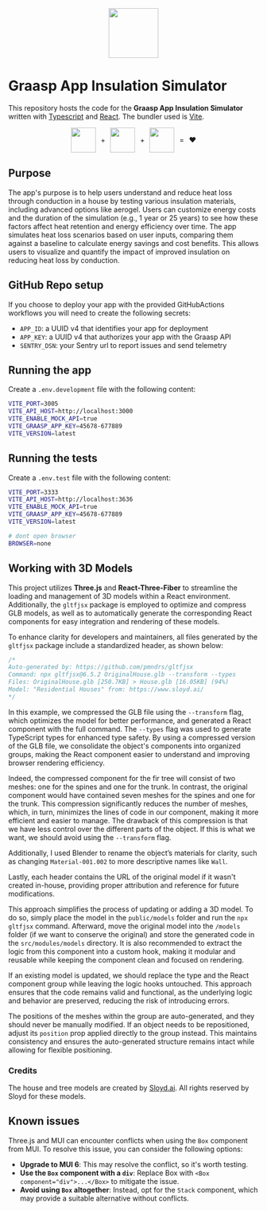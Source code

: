 <div style="margin-bottom: 20px; display:flex; justify-content: center; align-items: center ">
<img style="text-align: center" src="https://graasp.org/favicon.svg" width=100 >
</div>

# Graasp App Insulation Simulator

This repository hosts the code for the **Graasp App Insulation Simulator** written with [Typescript](https://www.typescriptlang.org/) and [React](https://react.dev/). The bundler used is [Vite](https://vitejs.dev).

<div style="gap:10px; display:flex; justify-content: center; align-items: center;">
  <img src="https://upload.wikimedia.org/wikipedia/commons/4/4c/Typescript_logo_2020.svg" width=50 >
  <span>+</span>
  <img src="https://upload.wikimedia.org/wikipedia/commons/a/a7/React-icon.svg" width=50 >
  <span>+</span>
  <img src="https://upload.wikimedia.org/wikipedia/commons/f/f1/Vitejs-logo.svg" width=50 >
  <span>=</span>
  <span>❤️</span>
</div>

## Purpose

The app's purpose is to help users understand and reduce heat loss through conduction in a house by testing various insulation materials, including advanced options like aerogel. Users can customize energy costs and the duration of the simulation (e.g., 1 year or 25 years) to see how these factors affect heat retention and energy efficiency over time. The app simulates heat loss scenarios based on user inputs, comparing them against a baseline to calculate energy savings and cost benefits. This allows users to visualize and quantify the impact of improved insulation on reducing heat loss by conduction.

## GitHub Repo setup

If you choose to deploy your app with the provided GitHubActions workflows you will need to create the following secrets:

- `APP_ID`: a UUID v4 that identifies your app for deployment
- `APP_KEY`: a UUID v4 that authorizes your app with the Graasp API
- `SENTRY_DSN`: your Sentry url to report issues and send telemetry

## Running the app

Create a `.env.development` file with the following content:

```bash
VITE_PORT=3005
VITE_API_HOST=http://localhost:3000
VITE_ENABLE_MOCK_API=true
VITE_GRAASP_APP_KEY=45678-677889
VITE_VERSION=latest
```

## Running the tests

Create a `.env.test` file with the following content:

```bash
VITE_PORT=3333
VITE_API_HOST=http://localhost:3636
VITE_ENABLE_MOCK_API=true
VITE_GRAASP_APP_KEY=45678-677889
VITE_VERSION=latest

# dont open browser
BROWSER=none
```

## Working with 3D Models

This project utilizes **Three.js** and **React-Three-Fiber** to streamline the loading and management of 3D models within a React environment. Additionally, the `gltfjsx` package is employed to optimize and compress GLB models, as well as to automatically generate the corresponding React components for easy integration and rendering of these models.

To enhance clarity for developers and maintainers, all files generated by the `gltfjsx` package include a standardized header, as shown below:

```js
/*
Auto-generated by: https://github.com/pmndrs/gltfjsx
Command: npx gltfjsx@6.5.2 OriginalHouse.glb --transform --types 
Files: OriginalHouse.glb [250.7KB] > House.glb [16.05KB] (94%)
Model: "Residential Houses" from: https://www.sloyd.ai/ 
*/
```

In this example, we compressed the GLB file using the `--transform` flag, which optimizes the model for better performance, and generated a React component with the full command. The `--types` flag was used to generate TypeScript types for enhanced type safety. By using a compressed version of the GLB file, we consolidate the object's components into organized groups, making the React component easier to understand and improving browser rendering efficiency.

Indeed, the compressed component for the fir tree will consist of two meshes: one for the spines and one for the trunk. In contrast, the original component would have contained seven meshes for the spines and one for the trunk. This compression significantly reduces the number of meshes, which, in turn, minimizes the lines of code in our component, making it more efficient and easier to manage. The drawback of this compression is that we have less control over the different parts of the object. If this is what we want, we should avoid using the `--transform` flag.

Additionally, I used Blender to rename the object’s materials for clarity, such as changing `Material-001.002` to more descriptive names like `Wall`.

Lastly, each header contains the URL of the original model if it wasn't created in-house, providing proper attribution and reference for future modifications.

This approach simplifies the process of updating or adding a 3D model. To do so, simply place the model in the `public/models` folder and run the `npx gltfjsx` command. Afterward, move the original model into the `/models` folder (if we want to conserve the original) and store the generated code in the `src/modules/models` directory. It is also recommended to extract the logic from this component into a custom hook, making it modular and reusable while keeping the component clean and focused on rendering.

If an existing model is updated, we should replace the type and the React component group while leaving the logic hooks untouched. This approach ensures that the code remains valid and functional, as the underlying logic and behavior are preserved, reducing the risk of introducing errors.

The positions of the meshes within the group are auto-generated, and they should never be manually modified. If an object needs to be repositioned, adjust its `position` prop applied directly to the group instead. This maintains consistency and ensures the auto-generated structure remains intact while allowing for flexible positioning.

### Credits

The house and tree models are created by [Sloyd.ai](https://www.sloyd.ai). All rights reserved by Sloyd for these models.

## Known issues

Three.js and MUI can encounter conflicts when using the `Box` component from MUI. To resolve this issue, you can consider the following options:

- **Upgrade to MUI 6**: This may resolve the conflict, so it's worth testing.
- **Use the `Box` component with a `div`**: Replace Box with `<Box component="div">...</Box>` to mitigate the issue.
- **Avoid using `Box` altogether**: Instead, opt for the `Stack` component, which may provide a suitable alternative without conflicts.
